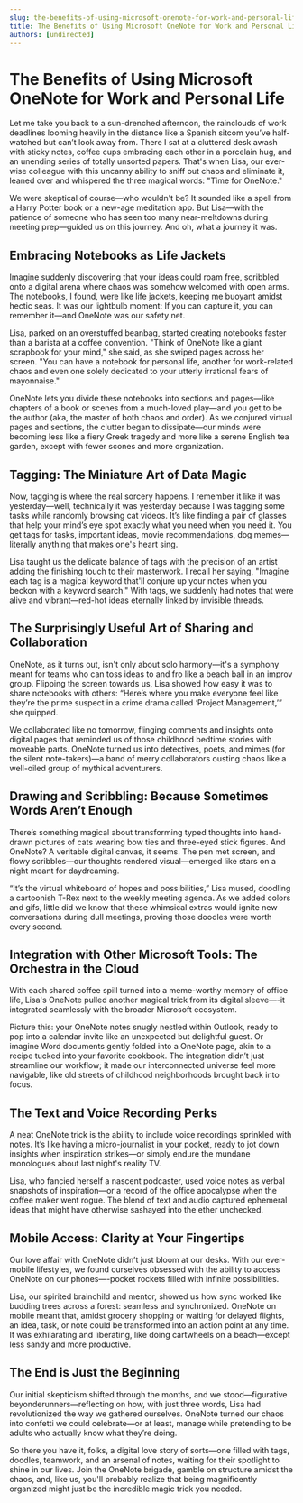 ```yaml
---
slug: the-benefits-of-using-microsoft-onenote-for-work-and-personal-life
title: The Benefits of Using Microsoft OneNote for Work and Personal Life
authors: [undirected]
---
```



# The Benefits of Using Microsoft OneNote for Work and Personal Life

Let me take you back to a sun-drenched afternoon, the rainclouds of work deadlines looming heavily in the distance like a Spanish sitcom you’ve half-watched but can’t look away from. There I sat at a cluttered desk awash with sticky notes, coffee cups embracing each other in a porcelain hug, and an unending series of totally unsorted papers. That's when Lisa, our ever-wise colleague with this uncanny ability to sniff out chaos and eliminate it, leaned over and whispered the three magical words: "Time for OneNote."

We were skeptical of course—who wouldn't be? It sounded like a spell from a Harry Potter book or a new-age meditation app. But Lisa—with the patience of someone who has seen too many near-meltdowns during meeting prep—guided us on this journey. And oh, what a journey it was.

## Embracing Notebooks as Life Jackets

Imagine suddenly discovering that your ideas could roam free, scribbled onto a digital arena where chaos was somehow welcomed with open arms. The notebooks, I found, were like life jackets, keeping me buoyant amidst hectic seas. It was our lightbulb moment: If you can capture it, you can remember it—and OneNote was our safety net.

Lisa, parked on an overstuffed beanbag, started creating notebooks faster than a barista at a coffee convention. "Think of OneNote like a giant scrapbook for your mind," she said, as she swiped pages across her screen. "You can have a notebook for personal life, another for work-related chaos and even one solely dedicated to your utterly irrational fears of mayonnaise."

OneNote lets you divide these notebooks into sections and pages—like chapters of a book or scenes from a much-loved play—and you get to be the author (aka, the master of both chaos and order). As we conjured virtual pages and sections, the clutter began to dissipate—our minds were becoming less like a fiery Greek tragedy and more like a serene English tea garden, except with fewer scones and more organization.

## Tagging: The Miniature Art of Data Magic

Now, tagging is where the real sorcery happens. I remember it like it was yesterday—well, technically it was yesterday because I was tagging some tasks while randomly browsing cat videos. It’s like finding a pair of glasses that help your mind’s eye spot exactly what you need when you need it. You get tags for tasks, important ideas, movie recommendations, dog memes—literally anything that makes one's heart sing.

Lisa taught us the delicate balance of tags with the precision of an artist adding the finishing touch to their masterwork. I recall her saying, "Imagine each tag is a magical keyword that'll conjure up your notes when you beckon with a keyword search." With tags, we suddenly had notes that were alive and vibrant—red-hot ideas eternally linked by invisible threads.

## The Surprisingly Useful Art of Sharing and Collaboration

OneNote, as it turns out, isn't only about solo harmony—it's a symphony meant for teams who can toss ideas to and fro like a beach ball in an improv group. Flipping the screen towards us, Lisa showed how easy it was to share notebooks with others: “Here’s where you make everyone feel like they’re the prime suspect in a crime drama called ‘Project Management,’” she quipped.

We collaborated like no tomorrow, flinging comments and insights onto digital pages that reminded us of those childhood bedtime stories with moveable parts. OneNote turned us into detectives, poets, and mimes (for the silent note-takers)—a band of merry collaborators ousting chaos like a well-oiled group of mythical adventurers. 

## Drawing and Scribbling: Because Sometimes Words Aren’t Enough

There’s something magical about transforming typed thoughts into hand-drawn pictures of cats wearing bow ties and three-eyed stick figures. And OneNote? A veritable digital canvas, it seems. The pen met screen, and flowy scribbles—our thoughts rendered visual—emerged like stars on a night meant for daydreaming.

“It’s the virtual whiteboard of hopes and possibilities,” Lisa mused, doodling a cartoonish T-Rex next to the weekly meeting agenda. As we added colors and gifs, little did we know that these whimsical extras would ignite new conversations during dull meetings, proving those doodles were worth every second.

## Integration with Other Microsoft Tools: The Orchestra in the Cloud

With each shared coffee spill turned into a meme-worthy memory of office life, Lisa's OneNote pulled another magical trick from its digital sleeve—-it integrated seamlessly with the broader Microsoft ecosystem.

Picture this: your OneNote notes snugly nestled within Outlook, ready to pop into a calendar invite like an unexpected but delightful guest. Or imagine Word documents gently folded into a OneNote page, akin to a recipe tucked into your favorite cookbook. The integration didn’t just streamline our workflow; it made our interconnected universe feel more navigable, like old streets of childhood neighborhoods brought back into focus.

## The Text and Voice Recording Perks

A neat OneNote trick is the ability to include voice recordings sprinkled with notes. It’s like having a micro-journalist in your pocket, ready to jot down insights when inspiration strikes—or simply endure the mundane monologues about last night's reality TV.

Lisa, who fancied herself a nascent podcaster, used voice notes as verbal snapshots of inspiration—or a record of the office apocalypse when the coffee maker went rogue. The blend of text and audio captured ephemeral ideas that might have otherwise sashayed into the ether unchecked.

## Mobile Access: Clarity at Your Fingertips

Our love affair with OneNote didn’t just bloom at our desks. With our ever-mobile lifestyles, we found ourselves obsessed with the ability to access OneNote on our phones—-pocket rockets filled with infinite possibilities.

Lisa, our spirited brainchild and mentor, showed us how sync worked like budding trees across a forest: seamless and synchronized. OneNote on mobile meant that, amidst grocery shopping or waiting for delayed flights, an idea, task, or note could be transformed into an action point at any time. It was exhilarating and liberating, like doing cartwheels on a beach—except less sandy and more productive.

## The End is Just the Beginning

Our initial skepticism shifted through the months, and we stood—figurative beyonderunners—reflecting on how, with just three words, Lisa had revolutionized the way we gathered ourselves. OneNote turned our chaos into confetti we could celebrate—or at least, manage while pretending to be adults who actually know what they’re doing.

So there you have it, folks, a digital love story of sorts—one filled with tags, doodles, teamwork, and an arsenal of notes, waiting for their spotlight to shine in our lives. Join the OneNote brigade, gamble on structure amidst the chaos, and, like us, you'll probably realize that being magnificently organized might just be the incredible magic trick you needed.